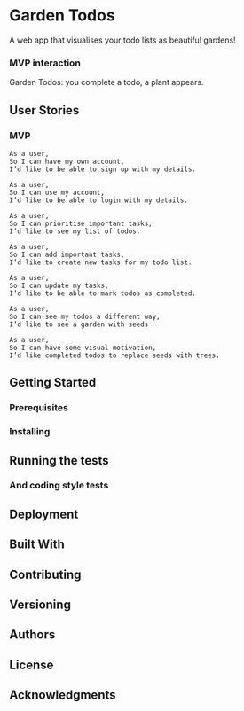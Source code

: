 # Garden Todos

A web app that visualises your todo lists as beautiful gardens!

### MVP interaction

Garden Todos: you complete a todo, a plant appears.

## User Stories

### MVP

```
As a user,
So I can have my own account,
I’d like to be able to sign up with my details.

As a user,
So I can use my account,
I’d like to be able to login with my details.

As a user,
So I can prioritise important tasks,
I’d like to see my list of todos.

As a user,
So I can add important tasks,
I’d like to create new tasks for my todo list.

As a user,
So I can update my tasks,
I’d like to be able to mark todos as completed.

As a user,
So I can see my todos a different way,
I’d like to see a garden with seeds

As a user,
So I can have some visual motivation,
I’d like completed todos to replace seeds with trees.
```

## Getting Started

### Prerequisites

### Installing

## Running the tests

### And coding style tests

## Deployment

## Built With

## Contributing

## Versioning

## Authors

## License

## Acknowledgments
